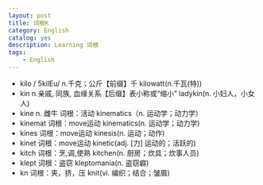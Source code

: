```yaml
---
layout: post
title: 词根K
category: English
catalog: yes
description: Learning 词根
tags:
    - English
---
```

* kilo    / 5kilEu/  n.千克；公斤【前缀】千 kilowatt(n.千瓦(特))
* kin n.亲戚, 同族, 血缘关系【后缀】表小称或“缩小”  ladykin(n. 小妇人，小女人)
* kine    n. 雌牛 词根：活动 kinematics（n. 运动学；动力学）
* kinemat 词根：move运动   kinematics(n. 运动学；动力学)
* kines   词根：move运动   kinesis(n. 运动；动作)
* kinet   词根：move运动   kinetic(adj. [力] 运动的；活跃的)
* kitch   词根：烹,调,使熟   kitchen(n. 厨房；炊具；炊事人员)
* klept   词根：盗窃   kleptomania(n. 盗窃癖)
* kn  词根：夹，挤，压    knit(vi. 编织；结合；皱眉)
